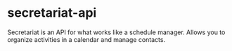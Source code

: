 # secretariat-api
Secretariat is an API for what works like a schedule manager. Allows you to organize activities in a calendar and manage contacts.

